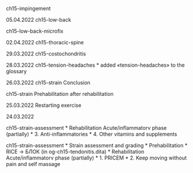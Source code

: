 ch15-impingement

05.04.2022
ch15-low-back

ch15-low-back-microfix

02.04.2022
ch15-thoracic-spine

29.03.2022
ch15-сostochondritis

28.03.2022
ch15-tension-headaches
	* added «tension-headaches» to the glossary

26.03.2022
ch15-strain Conclusion

ch15-strain Prehabilitation after rehabilitation

25.03.2022
Restarting exercise

24.03.2022

ch15-strain-assessment
	* Rehabilitation Acute/inflammatorv phase (partially)
		* 3. Anti-inflammatories
		* 4. Other vitamins and supplements

ch15-strain-assessment
	* Strain assessment and grading
	* Prehabilitation
	* RICE → БЛОК (in og-ch15-tendonitis.dita)
	* Rehabilitation Acute/inflammatorv phase (partially)
		* 1. PRICEM
		* 2. Keep moving without pain and self massage
